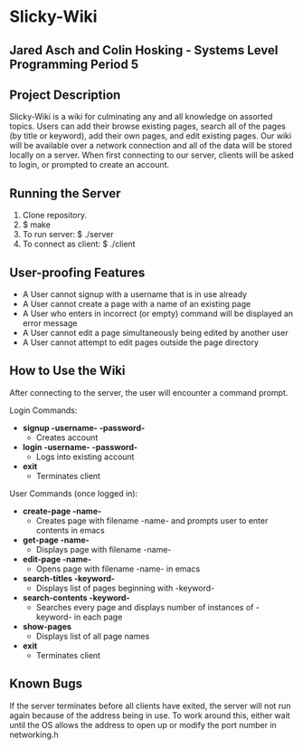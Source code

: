 # Slicky-Wiki #
## Jared Asch and Colin Hosking - Systems Level Programming Period 5 ##

## Project Description ##
Slicky-Wiki is a wiki for culminating any and all knowledge on assorted topics. Users can add their browse existing pages, search all of the pages (by title or keyword), add their own pages, and edit existing pages. Our wiki will be available over a network connection and all of the data will be stored locally on a server. When first connecting to our server, clients will be asked to login, or prompted to create an account.

## Running the Server ##

1. Clone repository.
2. $ make
3. To run server: $ ./server
4. To connect as client: $ ./client

## User-proofing Features ##

* A User cannot signup with a username that is in use already
* A User cannot create a page with a name of an existing page
* A User who enters in incorrect (or empty) command will be displayed an error message
* A User cannot edit a page simultaneously being edited by another user
* A User cannot attempt to edit pages outside the page directory

## How to Use the Wiki ##
After connecting to the server, the user will encounter a command prompt.

Login Commands:
* **signup -username- -password-**
  - Creates account
* **login -username- -password-**
  - Logs into existing account
* **exit**
  - Terminates client

User Commands (once logged in):

* **create-page -name-**
  - Creates page with filename -name- and prompts user to enter contents in emacs
* **get-page -name-**
  - Displays page with filename -name-
* **edit-page -name-**
  - Opens page with filename -name- in emacs
* **search-titles -keyword-**
  - Displays list of pages beginning with -keyword-
* **search-contents -keyword-**
  - Searches every page and displays number of instances of -keyword- in each page
* **show-pages**
  - Displays list of all page names
* **exit**
  - Terminates client

## Known Bugs ##

If the server terminates before all clients have exited, the server will not run again because of the address being in use. To work around this, either wait until the OS allows the address to open up or modify the port number in networking.h
